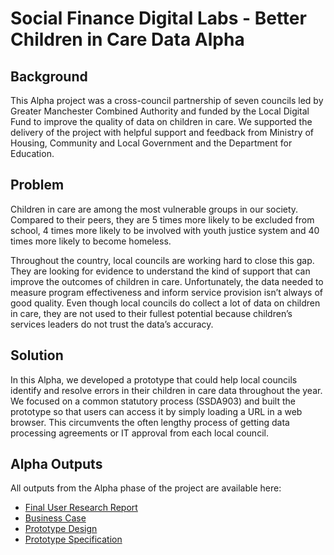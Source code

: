 # **Social Finance Digital Labs - Better Children in Care Data Alpha**

## Background

This Alpha project was a cross-council partnership of seven councils led by Greater Manchester Combined Authority and funded by the Local Digital Fund to improve the quality of data on children in care. We supported the delivery of the project with helpful support and feedback from Ministry of Housing, Community and Local Government and the Department for Education. 

## Problem

Children in care are among the most vulnerable groups in our society. Compared to their peers, they are 5 times more likely to be excluded from school, 4 times more likely to be involved with youth justice system and 40 times more likely to become homeless.

Throughout the country, local councils are working hard to close this gap. They are looking for evidence to understand the kind of support that can improve the outcomes of children in care. Unfortunately, the data needed to measure program effectiveness and inform service provision isn’t always of good quality. Even though local councils do collect a lot of data on children in care, they are not used to their fullest potential because children’s services leaders do not trust the data’s accuracy. 

## Solution

In this Alpha, we developed a prototype that could help local councils identify and resolve errors in their children in care data throughout the year. We focused on a common statutory process (SSDA903) and built the prototype so that users can access it by simply loading a URL in a web browser. This circumvents the often lengthy process of getting data processing agreements or IT approval from each local council. 

## Alpha Outputs

All outputs from the Alpha phase of the project are available here:

 * [Final User Research Report](Final_User_Research_Report.pdf)
 * [Business Case](Business_Case.xlsx)
 * [Prototype Design](Prototype_Design.xlsx)
 * [Prototype Specification](https://www.figma.com/file/tPGzr4NebhFs84QJOqRXzU/Better-Children-in-Care-Application-Design?node-id=271%3A0)

